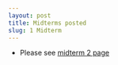 ```yaml
---
layout: post
title: Midterms posted
slug: 1 Midterm
---
```


* Please see [midterm 2 page](/midterm2.html)
